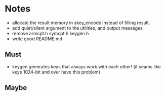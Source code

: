 # Notes
- allocate the result memory in skey_encode instead of filling result.
- add quiet/silent argument to the utilities, and output messages
- remove armcpt.h symcpt.h keygen.h
- write good README.md

## Must
- keygen generates keys that always work with each other!
  (it seams like keys 1024-bit and over have this problem)

## Maybe
